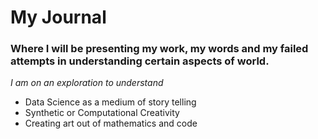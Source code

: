 # My Journal 

### Where I will be presenting my work, my words and my failed attempts in understanding certain aspects of world.


*I am on an exploration to understand*

* Data Science as a medium of story telling
* Synthetic or Computational Creativity 
* Creating art out of mathematics and code 
